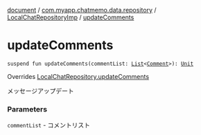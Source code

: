[document](../../index.md) / [com.myapp.chatmemo.data.repository](../index.md) / [LocalChatRepositoryImp](index.md) / [updateComments](./update-comments.md)

# updateComments

`suspend fun updateComments(commentList: `[`List`](https://kotlinlang.org/api/latest/jvm/stdlib/kotlin.collections/-list/index.html)`<`[`Comment`](../../com.myapp.chatmemo.domain.model.value/-comment/index.md)`>): `[`Unit`](https://kotlinlang.org/api/latest/jvm/stdlib/kotlin/-unit/index.html)

Overrides [LocalChatRepository.updateComments](../../com.myapp.chatmemo.domain.repository/-local-chat-repository/update-comments.md)

メッセージアップデート

### Parameters

`commentList` - コメントリスト